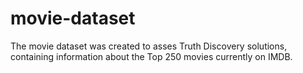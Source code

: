 # movie-dataset
The movie dataset  was created to asses Truth Discovery solutions, containing information about the Top 250 movies currently on IMDB.
